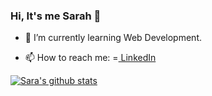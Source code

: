 ### Hi, It's me Sarah 👋



<!--
**SaraLatif99/SaraLatif99** is a ✨ _special_ ✨ repository because its `README.md` (this file) appears on your GitHub profile. --

<!-- - 🔭 I’m currently working on building web based Image Classifier App with PyTorch Framework. -->
- 🌱 I’m currently learning Web Development.
<!--  👯 I’m looking to collaborate on any Python related project. -->
- 📫 How to reach me: =<a href="https://www.linkedin.com/in/saralatif99/" target ="_blank"> LinkedIn </a>

[![Sara's github stats](https://github-readme-stats.vercel.app/api?username=SaraLatif99)](https://github.com/SaraLatif99/github-readme-stats)
